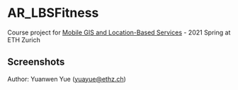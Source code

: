 # AR_LBSFitness

Course project for [Mobile GIS and Location-Based Services](http://www.vvz.ethz.ch/Vorlesungsverzeichnis/lerneinheit.view?lerneinheitId=149503&semkez=2021S&ansicht=LEHRVERANSTALTUNGEN&lang=en) - 2021 Spring at ETH Zurich

## Screenshots

Author: Yuanwen Yue ([yuayue@ethz.ch](mailto:yuayue@ethz.ch))